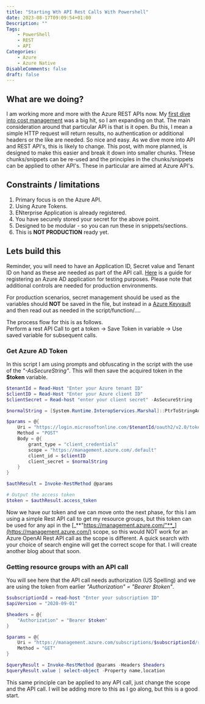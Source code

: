```yaml
---
title: "Starting Wth API Rest Calls With Powershell"
date: 2023-08-17T09:09:54+01:00
Description: ""
Tags:
    - PowerShell
    - REST
    - API
Categories:
    - Azure 
    - Azure Native
DisableComments: false
draft: false
---
```


## What are we doing?

I am working more and more with the Azure REST APIs now. My [first dive into cost management](https://cloud.fskelly.com/post/2023/azure-cost-management-playing-with-api-in-powershell/) was a big hit, so I am expanding on that. The main consideration around that particular API is that is it open. Bu this, I mean a simple HTTP request will return results, no authentication or additional headers or the like are needed. So nice and easy. As we dive more into API and REST API's, this is likely to change. This post, with more planned, is designed to make this easier and break it down into smaller chunks. THese chunks/snippets can be re-used and the principles in the chunks/snippets can be applied to other API's. These in particular are aimed at Azure API's.

## Constraints / limitations

1. Primary focus is on the Azure API.
1. Using Azure Tokens.
1. ENterprise Application is already registered.
1. You have securely stored your secret for the above point.
1. Designed to be modular - so you can run these in snippets/sections.
1. This is **NOT PRODUCTION** ready yet.

## Lets build this

Reminder, you will need to have an Application ID, Secret value and Tenant ID on hand as these are needed as part of the API call. [Here](https://docs.microsoft.com/en-us/azure/active-directory/develop/quickstart-register-app) is a guide for registering an Azure AD application for testing purposes. Please note that additional controls are needed for production environments.

For production scenarios, secret management should be used as the variables should **NOT** be saved in the file, but instead in a [Azure Keyvault](https://azure.microsoft.com/en-us/products/key-vault) and then read out as needed in the script/function/....

The process flow for this is as follows.  
Perform a rest API Call to get a token -> Save Token in variable -> Use saved variable for subsequent calls.  

### Get Azure AD Token  

In this script I am using prompts and obfuscating in the script with the use of the _"-AsSecureString"_. This will then save the acquired token in the **$token** variable.

```powershell
$tenantId = Read-Host "Enter your Azure tenant ID"
$clientID = Read-Host "Enter your Azure client ID"
$clientSecret = Read-host "enter your client secret" -AsSecureString

$normalString = [System.Runtime.InteropServices.Marshal]::PtrToStringAuto([System.Runtime.InteropServices.Marshal]::SecureStringToBSTR($clientSecret))

$params = @{
    Uri = "https://login.microsoftonline.com/$tenantId/oauth2/v2.0/token"
    Method = "POST"
    Body = @{
        grant_type = "client_credentials"
        scope = "https://management.azure.com/.default"
        client_id = $clientID
        client_secret = $normalString
    }
}

$authResult = Invoke-RestMethod @params

# Output the access token
$token = $authResult.access_token
```

Now we have our token and we can move onto the next phase, for this I am using a simple Rest API call to get my resource groups, but this token can be used for any api in the [_**"https://management.azure.com/"**_](https://management.azure.com/) scope, so this would NOT work for an Azure OpenAI Rest API call as the scope is different. A quick search with your choice of search engine will get the correct scope for that. I will create another blog about that soon.

### Getting resource groups with an API call

You will see here that the API call needs authorization (US Spelling) and we are using the token from earlier _"Authorization" = "Bearer $token"_.

```powershell
$subscriptionId = read-host "Enter your subscription ID"
$apiVersion = "2020-09-01"

$headers = @{
    "Authorization" = "Bearer $token"
}

$params = @{
    Uri = "https://management.azure.com/subscriptions/$subscriptionId/resourcegroups?api-version=$apiVersion"
    Method = "GET"
}

$queryResult = Invoke-RestMethod @params -Headers $headers 
$queryResult.value | select-object -Property name,location
```

This same principle can be applied to any API call, just change the scope and the API call. I will be adding more to this as I go along, but this is a good start.
